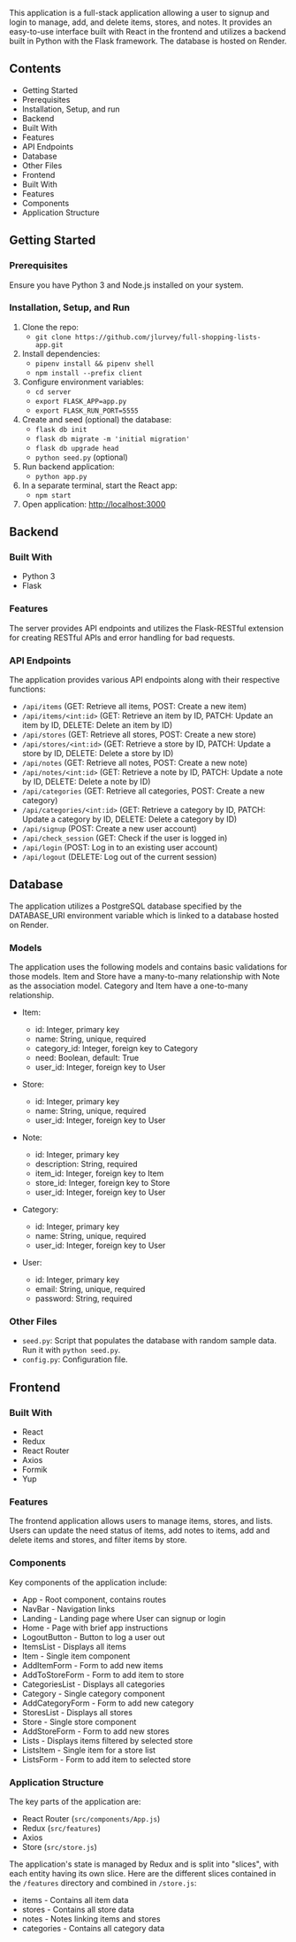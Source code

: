 This application is a full-stack application allowing a user to signup and login to manage, add, and delete items, stores, and notes. It provides an easy-to-use interface built with React in the frontend and utilizes a backend built in Python with the Flask framework. The database is hosted on Render.

## Contents
- Getting Started
- Prerequisites
- Installation, Setup, and run
- Backend
- Built With
- Features
- API Endpoints
- Database
- Other Files
- Frontend
- Built With
- Features
- Components
- Application Structure

## Getting Started
### Prerequisites
Ensure you have Python 3 and Node.js installed on your system.

### Installation, Setup, and Run
1. Clone the repo:
   - `git clone https://github.com/jlurvey/full-shopping-lists-app.git`
2. Install dependencies:
   - `pipenv install && pipenv shell`
   - `npm install --prefix client`
3. Configure environment variables:
   - `cd server`
   - `export FLASK_APP=app.py`
   - `export FLASK_RUN_PORT=5555`
4. Create and seed (optional) the database:
   - `flask db init`
   - `flask db migrate -m 'initial migration'`
   - `flask db upgrade head`
   - `python seed.py` (optional)
5. Run backend application:
   - `python app.py`
6. In a separate terminal, start the React app:
   - `npm start`
7. Open application: [http://localhost:3000](http://localhost:3000)

## Backend
### Built With
- Python 3
- Flask

### Features
The server provides API endpoints and utilizes the Flask-RESTful extension for creating RESTful APIs and error handling for bad requests.

### API Endpoints
The application provides various API endpoints along with their respective functions:
- `/api/items` (GET: Retrieve all items, POST: Create a new item)
- `/api/items/<int:id>` (GET: Retrieve an item by ID, PATCH: Update an item by ID, DELETE: Delete an item by ID)
- `/api/stores` (GET: Retrieve all stores, POST: Create a new store)
- `/api/stores/<int:id>` (GET: Retrieve a store by ID, PATCH: Update a store by ID, DELETE: Delete a store by ID)
- `/api/notes` (GET: Retrieve all notes, POST: Create a new note)
- `/api/notes/<int:id>` (GET: Retrieve a note by ID, PATCH: Update a note by ID, DELETE: Delete a note by ID)
- `/api/categories` (GET: Retrieve all categories, POST: Create a new category)
- `/api/categories/<int:id>` (GET: Retrieve a category by ID, PATCH: Update a category by ID, DELETE: Delete a category by ID)
- `/api/signup` (POST: Create a new user account)
- `/api/check_session` (GET: Check if the user is logged in)
- `/api/login` (POST: Log in to an existing user account)
- `/api/logout` (DELETE: Log out of the current session)

## Database
The application utilizes a PostgreSQL database specified by the DATABASE_URI environment variable which is linked to a database hosted on Render.

### Models
The application uses the following models and contains basic validations for those models. Item and Store have a many-to-many relationship with Note as the association model. Category and Item have a one-to-many relationship.

- Item:
  - id: Integer, primary key
  - name: String, unique, required
  - category_id: Integer, foreign key to Category
  - need: Boolean, default: True
  - user_id: Integer, foreign key to User

- Store:
  - id: Integer, primary key
  - name: String, unique, required
  - user_id: Integer, foreign key to User

- Note:
  - id: Integer, primary key
  - description: String, required
  - item_id: Integer, foreign key to Item
  - store_id: Integer, foreign key to Store
  - user_id: Integer, foreign key to User

- Category:
  - id: Integer, primary key
  - name: String, unique, required
  - user_id: Integer, foreign key to User

- User:
  - id: Integer, primary key
  - email: String, unique, required
  - password: String, required

### Other Files
- `seed.py`: Script that populates the database with random sample data. Run it with `python seed.py`.
- `config.py`: Configuration file.

## Frontend
### Built With
- React
- Redux
- React Router
- Axios
- Formik
- Yup

### Features
The frontend application allows users to manage items, stores, and lists. Users can update the need status of items, add notes to items, add and delete items and stores, and filter items by store.

### Components
Key components of the application include:
- App - Root component, contains routes
- NavBar - Navigation links
- Landing - Landing page where User can signup or login
- Home - Page with brief app instructions
- LogoutButton - Button to log a user out
- ItemsList - Displays all items
- Item - Single item component
- AddItemForm - Form to add new items
- AddToStoreForm - Form to add item to store
- CategoriesList - Displays all categories
- Category - Single category component
- AddCategoryForm - Form to add new category
- StoresList - Displays all stores
- Store - Single store component
- AddStoreForm - Form to add new stores
- Lists - Displays items filtered by selected store
- ListsItem - Single item for a store list
- ListsForm - Form to add item to selected store

### Application Structure
The key parts of the application are:
- React Router (`src/components/App.js`)
- Redux (`src/features`)
- Axios
- Store (`src/store.js`)

The application's state is managed by Redux and is split into "slices", with each entity having its own slice. Here are the different slices contained in the `/features` directory and combined in `/store.js`:
- items - Contains all item data
- stores - Contains all store data
- notes - Notes linking items and stores
- categories - Contains all category data